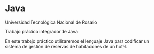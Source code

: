 # Java
Universidad Tecnológica Nacional de Rosario

Trabajo práctico integrador de Java

En este trabajo práctico utilizaremos el lenguaje Java para codificar un sistema de gestión de reservas de habitaciones de un hotel.
